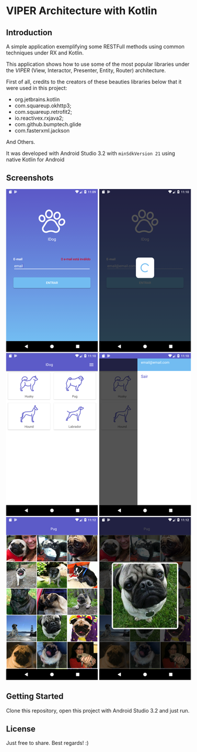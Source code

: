 # __VIPER__ Architecture with Kotlin

## Introduction

A simple application exemplifying some RESTFull methods using common techniques under RX and Kotlin.

This application shows how to use some of the most popular libraries under the *VIPER* (View, Interactor, Presenter, Entity, Router) architecture.

First of all, credits to the creators of these beauties libraries below that it were used in this project:
 - org.jetbrains.kotlin
 - com.squareup.okhttp3;
 - com.squareup.retrofit2;
 - io.reactivex.rxjava2;
 - com.github.bumptech.glide
 - com.fasterxml.jackson

 And Others.

It was developed with Android Studio 3.2 with `minSdkVersion 21` using native Kotlin for Android

## Screenshots

![Login Screen](https://github.com/aramizu/idog-android/blob/master/screen_1.png?raw=true)
![Loading Screen](https://github.com/aramizu/idog-android/blob/master/screen_2.png?raw=true)
![Main Screen](https://github.com/aramizu/idog-android/blob/master/screen_3.png?raw=true)
![Drawer Screen](https://github.com/aramizu/idog-android/blob/master/screen_4.png?raw=true)
![List Screen](https://github.com/aramizu/idog-android/blob/master/screen_5.png?raw=true)
![Details Screen](https://github.com/aramizu/idog-android/blob/master/screen_6.png?raw=true)

## Getting Started

Clone this repository, open this project with Android Studio 3.2 and just run.

## License

Just free to share. Best regards! :)
